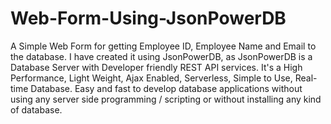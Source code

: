 # Web-Form-Using-JsonPowerDB
A Simple Web Form for getting Employee ID, Employee Name and Email to the database. I have created it using JsonPowerDB, as JsonPowerDB is a Database Server with Developer friendly REST API services. It's a High Performance, Light Weight, Ajax Enabled, Serverless, Simple to Use, Real-time Database. Easy and fast to develop database applications without using any server side programming / scripting or without installing any kind of database.
